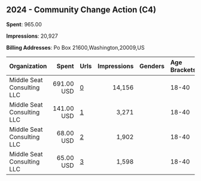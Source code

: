## 2024 - Community Change Action (C4) 
**Spent**: 965.00

**Impressions**: 20,927

**Billing Addresses**: Po Box 21600,Washington,20009,US

|Organization|Spent|Urls|Impressions|Genders|Age Brackets|Country Codes|
|:---|---:|:---|---:|:---|:---|:---|
|Middle Seat Consulting  LLC|691.00 USD|[0](https://www.snap.com/political-ads/asset/3e6626a9de967b973cced98d3d265c5eb0e38f738b7aa5d36b1be049f5e1e32b?mediaType=mp4)|14,156||18-40|united states|
|Middle Seat Consulting  LLC|141.00 USD|[1](https://www.snap.com/political-ads/asset/ef3347932f6be832e5f768e759ac6f3df6a9c3302b182c4d41de0bc17b3b5c03?mediaType=png)|3,271||18-40|united states|
|Middle Seat Consulting  LLC|68.00 USD|[2](https://www.snap.com/political-ads/asset/0bc2031970a86d07a77ca3d487f0f72e0a7c4a381ce4bda8aa0bfafed8b7ae29?mediaType=png)|1,902||18-40|united states|
|Middle Seat Consulting  LLC|65.00 USD|[3](https://www.snap.com/political-ads/asset/71127ece1cbfe5cea8f6021029f1c4b5a25a2b0eca68249d6c65c0907697f2d7?mediaType=png)|1,598||18-40|united states|
